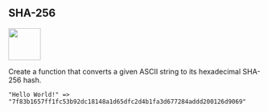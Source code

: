 ## SHA-256 ##

<a href="https://www.codewars.com/kata/587fb57e12fc6eadf200009b"><img src="https://www.codewars.com/packs/assets/logo.61192cf7.svg" height="64" width="64" ></a>

Create a function that converts a given ASCII string to its hexadecimal SHA-256 hash.
```
"Hello World!" => "7f83b1657ff1fc53b92dc18148a1d65dfc2d4b1fa3d677284addd200126d9069"
```
